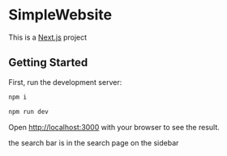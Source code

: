 # SimpleWebsite

This is a [Next.js](https://nextjs.org) project 

## Getting Started

First, run the development server:

```bash
npm i

npm run dev

```

Open [http://localhost:3000](http://localhost:3000) with your browser to see the result.

the search bar is in the search page on the sidebar
